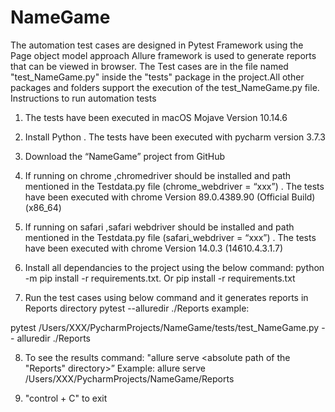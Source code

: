 # NameGame
The automation test cases are designed in Pytest Framework using the Page object model approach
Allure framework is used to generate reports that can be viewed in browser.
The Test cases are in the file named "test_NameGame.py" inside the "tests" package in the project.All other packages and folders support the execution
of the test_NameGame.py file. Instructions to run automation tests
1) The tests have been executed in macOS Mojave Version 10.14.6

2) Install Python . The tests have been executed with pycharm version 3.7.3

3) Download the “NameGame” project from GitHub

4) If running on chrome ,chromedriver should be installed and path mentioned in the Testdata.py file (chrome_webdriver = “xxx”) .
The tests have been executed with chrome Version 89.0.4389.90 (Official Build) (x86_64)

5) If running on safari ,safari webdriver should be installed and path mentioned in the Testdata.py file (safari_webdriver = “xxx”) .
The tests have been executed with chrome Version 14.0.3 (14610.4.3.1.7)

6) Install all dependancies to the project using the below
command:
python -m pip install -r requirements.txt.
Or
pip install -r requirements.txt

7) Run the test cases using below command and it generates reports in Reports directory pytest <absolute path of the test file> --alluredir ./Reports
example:

 pytest /Users/XXX/PycharmProjects/NameGame/tests/test_NameGame.py -- alluredir ./Reports
 
8) To see the results
command:
"allure serve <absolute path of the "Reports" directory>” Example:
allure serve /Users/XXX/PycharmProjects/NameGame/Reports

9) "control + C" to exit
